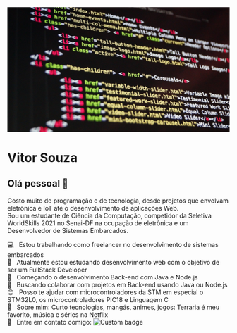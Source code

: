 <img width="auto" src="https://github.com/VitorG718/VitorG718/blob/master/banner.jpg">

# Vitor Souza

## Olá pessoal 👋
Gosto muito de programação e de tecnologia, desde projetos que envolvam eletrônica e IoT até o desenvolvimento de aplicações Web.
<br/>Sou um estudante de Ciência da Computação, competidor da Seletiva WorldSkills 2021 no Senai-DF na ocupação de eletrônica e um Desenvolvedor de Sistemas Embarcados.

 :computer: &nbsp; Estou trabalhando como freelancer no desenvolvimento de sistemas embarcados
 <br/> :book: &nbsp; Atualmente estou estudando desenvolvimento web com o objetivo de ser um FullStack Developer
 <br/> :memo: &nbsp; Começando o desenvolvimento Back-end com Java e Node.js
 <br/> :mag_right: &nbsp; Buscando colaborar com projetos em Back-end usando Java ou Node.js
 <br/> :blush: &nbsp; Posso te ajudar com microcontroladores da STM em especial o STM32L0, os microcontroladores PIC18 e Linguagem C
 <br/> 💬 &nbsp; Sobre mim: Curto tecnologias, mangás, animes, jogos: Terraria é meu favorito, música e séries na Netflix
 <br/> :email: &nbsp; Entre em contato comigo: ![Custom badge](https://img.shields.io/endpoint?color=blue&label=VitorSouza&logo=LinkedIn&logoColor=White&style=for-the-badge&url=https%3A%2F%2Fwww.linkedin.com%2Fin%2Fvitorgoliveira)
